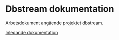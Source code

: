 # Dbstream dokumentation

Arbetsdokument angående projektet dbstream.

[Inledande dokumentation](inledande_dokumentation.md)
